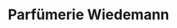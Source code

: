 ---
title: "Parfümerie Wiedemann"
url: /muenchen/parfuemerie-wiedemann-wetzelstrasse/
shop: Parfümerie
---